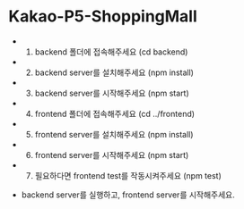 # Kakao-P5-ShoppingMall

- 1. backend 폴더에 접속해주세요 (cd backend)
- 2. backend server를 설치해주세요 (npm install)
- 3. backend server를 시작해주세요 (npm start)
- 4. frontend 폴더에 접속해주세요 (cd ../frontend)
- 5. frontend server를 설치해주세요 (npm install)
- 6. frontend server를 시작해주세요 (npm start)
- 7. 필요하다면 frontend test를 작동시켜주세요 (npm test)

* backend server를 실행하고, frontend server를 시작해주세요.